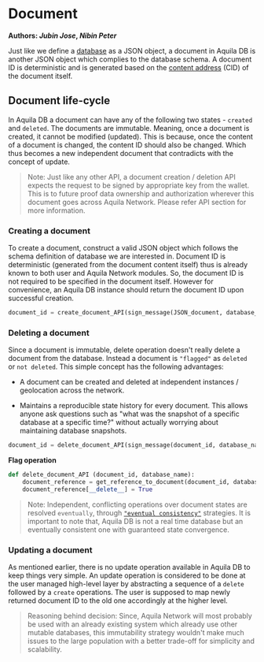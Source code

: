 # Document

**Authors:  *Jubin Jose*, *Nibin Peter***



Just like we define a [database](https://github.com/Aquila-Network/specs/blob/main/adb/Creating%20a%20database.md) as a JSON object, a document in Aquila DB is another JSON object which complies to the database schema. A document ID is deterministic and is generated based on the [content address](https://github.com/Aquila-Network/specs/blob/main/adb/Content%20Addressing.md) (CID) of the document itself.



## Document life-cycle

In Aquila DB a document can have any of the following two states - `created` and `deleted`. The documents are immutable. Meaning, once a document is created, it cannot be modified (updated). This is because, once the content of a document is changed, the content ID should also be changed. Which thus becomes a new independent document that contradicts with the concept of update.



> Note: Just like any other API, a document creation / deletion API expects the request to be signed by appropriate key from the wallet. This is to future proof data ownership and authorization wherever this document goes across Aquila Network. Please refer API section for more information.



### Creating a document

To create a document, construct a valid JSON object which follows the schema definition of database we are interested in. Document ID is deterministic (generated from the document content itself) thus is already known to both user and Aquila Network modules. So, the document ID is not required to be specified in the document itself. However for convenience, an Aquila DB instance should return the document ID upon successful creation.



```python
document_id = create_document_API(sign_message(JSON_document, database_name))
```



### Deleting a document

Since a document is immutable, delete operation doesn't really delete a document from the database. Instead a document is `"flagged"` as `deleted` or `not deleted`. This simple concept has the following advantages:

- A document can be created and deleted at independent instances / geolocation across the network.

- Maintains a reproducible state history for every document. This allows anyone ask questions such as "what was the snapshot of a specific database at a specific time?" without actually worrying about maintaining database snapshots.

  

```python
document_id = delete_document_API(sign_message(document_id, database_name))
```

**Flag operation**

```python
def delete_document_API (document_id, database_name):
    document_reference = get_reference_to_document(document_id, database_name)
    document_reference[__delete__] = True
```





> Note: Independent, conflicting operations over document states are resolved `eventually`, through [`"eventual consistency"`](https://en.wikipedia.org/wiki/Eventual_consistency) strategies. It is important to note that, Aquila DB is not a real time database but an eventually consistent one with guaranteed state convergence.



### Updating a document

As mentioned earlier, there is no update operation available in Aquila DB to keep things very simple. An update operation is considered to be done at the user managed high-level layer by abstracting a sequence of a `delete` followed by a `create` operations. The user is supposed to map newly returned document ID to the old one accordingly at the higher level.



> Reasoning behind decision: Since, Aquila Network will most probably be used with an already existing system which already use other mutable databases, this immutability strategy wouldn't make much issues to the large population with a better trade-off for simplicity and scalability.